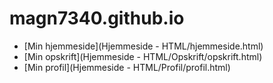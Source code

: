 # magn7340.github.io

- [Min hjemmeside](Hjemmeside - HTML/hjemmeside.html)
- [Min opskrift](Hjemmeside - HTML/Opskrift/opskrift.html)
- [Min profil](Hjemmeside - HTML/Profil/profil.html)